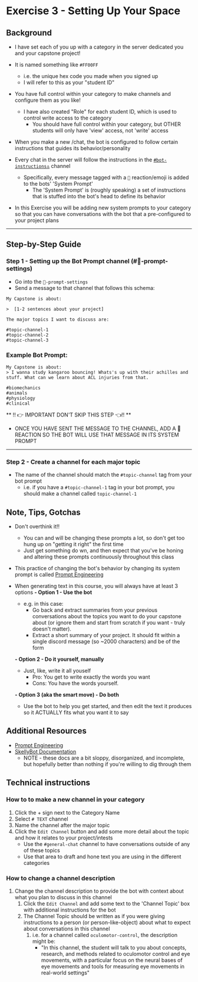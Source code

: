 # Exercise 3 - Setting Up Your Space

## Background 
- I have set each of you up with a category in the server dedicated you and your capstone project!
- It is named something like `#FF00FF` 
  - i.e. the unique hex code you made when you signed up
  - I will refer to this as your "student ID"

- You have full control within your category to make channels and configure them as you like!
  - I have also created "Role" for each student ID, which is used to control write access to the category
    - You should have full control within your category, but OTHER students will only have 'view' access, not 'write' access
  
- When you make a new /chat, the bot is configured to follow certain instructions that guides its behavior/personality
  
  
- Every chat in the server will follow the instructions in the [`#bot-instructions🔝`](https://discord.com/channels/1194766712680222800/1194766713267433554) channel
  - Specifically, every message tagged with a `🤖` reaction/emoji is added to the bots' 'System Prompt'
    - The 'System Prompt' is (roughly speaking) a set of instructions that is stuffed into the bot's head to define its behavior
- In this Exercise you will be adding new system prompts to your category so that you can have conversations with the bot that a pre-configured to your project plans
---
## Step-by-Step Guide

### Step 1 - Setting up the Bot Prompt channel (#🤖-prompt-settings)
 - Go into the `🤖-prompt-settings`
 - Send a message to that channel that follows this schema: 
 ```
My Capstone is about:

>  [1-2 sentences about your project]

The major topics I want to discuss are:

#topic-channel-1
#topic-channel-2
#topic-channel-3
```
### Example Bot Prompt:
```
My Capstone is about:
> I wanna study kangaroo bouncing! Whats's up with their achilles and stuff. What can we learn about ACL injuries from that. 

#biomechanics
#animals
#physiology 
#clinical

```


** ‼️ 👉 IMPORTANT DON'T SKIP THIS STEP 👈‼️ **
- ONCE YOU HAVE SENT THE MESSAGE TO THE CHANNEL, ADD A 🤖 REACTION SO THE BOT WILL USE THAT MESSAGE IN ITS SYSTEM PROMPT

---
### Step 2 - Create a channel for each major topic
- The name of the channel should match the `#topic-channel` tag from your bot prompt
  - i.e. if you have a `#topic-channel-1` tag in your bot prompt, you should make a channel called `topic-channel-1`
  


## Note, Tips, Gotchas
- Don't overthink it!!
  - You can and will be changing these prompts a lot, so don't get too hung up on "getting it right" the first time
  - Just get something do  wn, and then expect that you've be honing and altering these prompts continuously throughout this class
- This practice of changing the bot's behavior by changing its system prompt is called [Prompt Engineering](https://platform.openai.com/docs/guides/prompt-engineering)
- When generating text in this course, you will always have at least 3 options
  **-  Option 1 - Use the bot**
     - e.g. in this case: 
       - Go back and extract summaries from your previous conversations about the topics you want to do your capstone about (or ignore them and start from scratch if you want - truly doesn't matter).
       - Extract a short summary of your project. It should fit within a single discord message (so ~2000 characters) and be of the form

  **- Option 2 - Do it yourself, manually**
    - Just, like, write it all youself
      - Pro: You get to write exactly the words you want
      - Cons: You have the words yourself. 

  **- Option 3 (aka the smart move) - Do both**
    - Use the bot to help you get started, and then edit the text it produces so it ACTUALLY fits what you want it to say

## Additional Resources 
- [Prompt Engineering](https://platform.openai.com/docs/guides/prompt-engineering)
- [SkellyBot Documentation](https://freemocap.github.io/skellybot/skellybot-server-setup-guide.html)
  - NOTE - these docs are a bit sloppy, disorganized, and incomplete, but hopefully better than nothing if you're willing to dig through them 

## Technical instructions
### How to to make a new channel in your category 
  1. Click the + sign next to the Category Name
  2. Select `# TEXT` channel
  3. Name the channel after the major topic
  4. Click the `Edit Channel` button and add some more detail about the topic and how it relates to your project/intests
      - Use the `#general-chat` channel to have conversations outside of any of these topics
      - Use that area to draft and hone text you are using in the different categories

### How to change a channel description             
1.  Change the channel description to provide the bot with context about what you plan to discuss in this channel 
    1.  Click the `Edit Channel` and add some text to the 'Channel Topic' box with additional instructions for the bot
    2.  The Channel Topic should be written as if you were giving instructions to a person (or person-like-object) about what to expect about  conversations in this channel
        1.  i.e. for a channel called `oculomotor-control`, the description might be: 
            -   "In this channel, the student will talk to you about concepts, research, and methods related to oculomotor control and eye movements, with a particular focus on the neural bases of eye movements and tools for measuring eye movements in real-world settings" 


